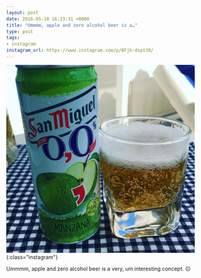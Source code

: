 ```yaml
---
layout: post
date: 2016-05-18 16:23:31 +0000
title: "Ummmm, apple and zero alcohol beer is a…"
type: post
tags:
- instagram
instagram_url: https://www.instagram.com/p/BFjh-dspt30/
---
```


![Instagram - BFjh-dspt30](/img/BFjh-dspt30.jpg){:class="instagram"}

Ummmm, apple and zero alcohol beer is a very, um interesting concept. 😖
